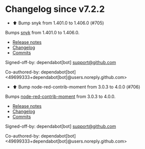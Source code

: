 # Changelog since v7.2.2
- ⬆️ Bump snyk from 1.401.0 to 1.406.0 (#705)

Bumps [snyk](https://github.com/snyk/snyk) from 1.401.0 to 1.406.0.
- [Release notes](https://github.com/snyk/snyk/releases)
- [Changelog](https://github.com/snyk/snyk/blob/master/.releaserc)
- [Commits](https://github.com/snyk/snyk/compare/v1.401.0...v1.406.0)

Signed-off-by: dependabot[bot] <support@github.com>

Co-authored-by: dependabot[bot] <49699333+dependabot[bot]@users.noreply.github.com> 
- ⬆️ Bump node-red-contrib-moment from 3.0.3 to 4.0.0 (#706)

Bumps [node-red-contrib-moment](https://github.com/totallyinformation/node-red-contrib-moment) from 3.0.3 to 4.0.0.
- [Release notes](https://github.com/totallyinformation/node-red-contrib-moment/releases)
- [Changelog](https://github.com/TotallyInformation/node-red-contrib-moment/blob/master/CHANGELOG.md)
- [Commits](https://github.com/totallyinformation/node-red-contrib-moment/compare/v3.0.3...v4.0.0)

Signed-off-by: dependabot[bot] <support@github.com>

Co-authored-by: dependabot[bot] <49699333+dependabot[bot]@users.noreply.github.com> 
